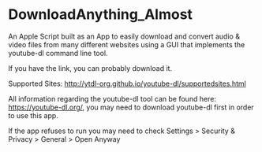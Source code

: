 # DownloadAnything_Almost
An Apple Script built as an App to easily download and convert audio & video files from many different websites using a GUI that implements the youtube-dl command line tool. 

If you have the link, you can probably download it.

Supported Sites: http://ytdl-org.github.io/youtube-dl/supportedsites.html

All information regarding the youtube-dl tool can be found here: https://youtube-dl.org/, you may need to download youtube-dl first 
in order to use this app. 

If the app refuses to run you may need to check Settings > Security & Privacy > General > Open Anyway
